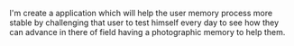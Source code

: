 I'm create a application which will help the user memory process more stable by challenging that user to test himself every day to see how they can advance in there of field having a photographic memory to help them.
